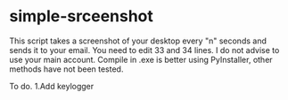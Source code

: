 # simple-srceenshot
This script takes a screenshot of your desktop every "n" seconds and sends it to your email.
You need to edit 33 and 34 lines.
I do not advise to use your main account.
Compile in .exe is better using PyInstaller, other methods have not been tested.

To do.
1.Add keylogger
